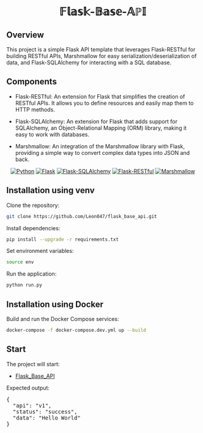 <h1 style='text-align: center;'>
𝔽𝕝𝕒𝕤𝕜-𝔹𝕒𝕤𝕖-𝔸ℙ𝕀
</h1>

## Overview

This project is a simple Flask API template that leverages Flask-RESTful for building RESTful APIs, Marshmallow for easy serialization/deserialization of data, and Flask-SQLAlchemy for interacting with a SQL database.

## Components

* Flask-RESTful: An extension for Flask that simplifies the creation of RESTful APIs. It allows you to define resources and easily map them to HTTP methods.

* Flask-SQLAlchemy: An extension for Flask that adds support for SQLAlchemy, an Object-Relational Mapping (ORM) library, making it easy to work with databases.

* Marshmallow: An integration of the Marshmallow library with Flask, providing a simple way to convert complex data types into JSON and back.

<div style='text-align: center;'>

[![Python](https://img.shields.io/static/v1?label=Python&message=v3.12.x&color=00CC11)](https://www.python.org/)
[![Flask](https://img.shields.io/static/v1?label=Flask&message=v3.0.2&color=00CC11)](https://flask.palletsprojects.com/en/3.0.x/)
[![Flask-SQLAlchemy](https://img.shields.io/static/v1?label=Flask-SQLAlchemy&message=v3.1.1&color=00CC11)](https://flask-sqlalchemy.palletsprojects.com/en/3.1.x/)
[![Flask-RESTful](https://img.shields.io/static/v1?label=Flask-RESTful&message=v0.3.10&color=00CC11)](https://flask-restful.readthedocs.io/en/latest/)
[![Marshmallow](https://img.shields.io/static/v1?label=Marshmallow&message=v3.20.2&color=00CC11)](https://marshmallow.readthedocs.io/en/stable/#)

</div>

## Installation using venv

Clone the repository:
```bash
git clone https://github.com/Leon047/flask_base_api.git
```
Install dependencies:
```bash
pip install --upgrade -r requirements.txt
```

Set environment variables:
```bash
source env
```

Run the application:
```bash
python run.py
```

## Installation using Docker

Build and run the Docker Compose services:
```bash
docker-compose -f docker-compose.dev.yml up --build
```

## Start

The project will start:
- [Flask_Base_API](http://127.0.0.1:8000/hello)
  
Expected output:
<pre>
{
  "api": "v1",
  "status": "success",
  "data": "Hello World"
}
</pre>
